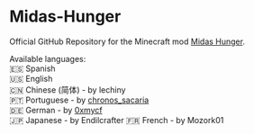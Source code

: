 # Midas-Hunger

Official GitHub Repository for the Minecraft mod [Midas Hunger](https://www.curseforge.com/minecraft/mc-mods/midas-hunger-fabric).

Available languages:  
:es: Spanish  
:us: English  
:cn: Chinese (简体) - by lechiny  
:portugal: Portuguese - by [chronos_sacaria](https://www.curseforge.com/members/chronos_sacaria/projects)  
:de: German - by [0xmycf](https://github.com/0xmycf)  
:jp: Japanese - by Endilcrafter
:fr: French - by Mozork01